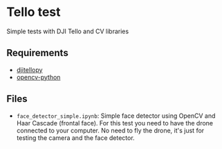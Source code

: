 # Tello test
 Simple tests with DJI Tello and CV libraries

## Requirements

- [djitellopy](https://github.com/damiafuentes/DJITelloPy)
- [opencv-python](https://pypi.org/project/opencv-python/)

## Files

- `face_detector_simple.ipynb`: Simple face detector using OpenCV and Haar Cascade (frontal face). For this test you need to have the drone connected to your computer. No need to fly the drone, it's just for testing the camera and the face detector.